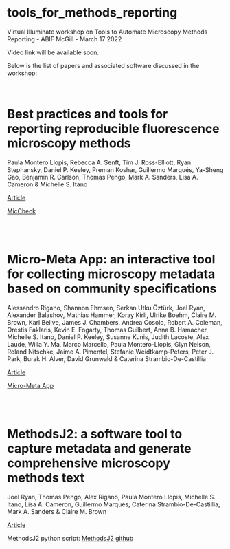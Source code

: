 # tools_for_methods_reporting
Virtual Illuminate workshop on Tools to Automate Microscopy Methods Reporting - ABIF McGill - March 17 2022


Video link will be available soon.


Below is the list of papers and associated software discussed in the workshop:


<br>

# Best practices and tools for reporting reproducible fluorescence microscopy methods

Paula Montero Llopis, Rebecca A. Senft, Tim J. Ross-Elliott, Ryan Stephansky, Daniel P. Keeley, Preman Koshar, Guillermo Marqués, Ya-Sheng Gao, Benjamin R. Carlson, Thomas Pengo, Mark A. Sanders, Lisa A. Cameron & Michelle S. Itano 

[Article](https://www.nature.com/articles/s41592-021-01156-w)


[MicCheck](https://rebecca-senft.shinyapps.io/MicCheck/)



<br>

<br>

# Micro-Meta App: an interactive tool for collecting microscopy metadata based on community specifications

Alessandro Rigano, Shannon Ehmsen, Serkan Utku Öztürk, Joel Ryan, Alexander Balashov, Mathias Hammer, Koray Kirli, Ulrike Boehm, Claire M. Brown, Karl Bellve, James J. Chambers, Andrea Cosolo, Robert A. Coleman, Orestis Faklaris, Kevin E. Fogarty, Thomas Guilbert, Anna B. Hamacher, Michelle S. Itano, Daniel P. Keeley, Susanne Kunis, Judith Lacoste, Alex Laude, Willa Y. Ma, Marco Marcello, Paula Montero-Llopis, Glyn Nelson, Roland Nitschke, Jaime A. Pimentel, Stefanie Weidtkamp-Peters, Peter J. Park, Burak H. Alver, David Grunwald & Caterina Strambio-De-Castillia

[Article](https://www.nature.com/articles/s41592-021-01315-z)


[Micro-Meta App](https://github.com/WU-BIMAC/MicroMetaApp-Electron/releases/tag/1.6.19-b1-1)


<br>

<br>

# MethodsJ2: a software tool to capture metadata and generate comprehensive microscopy methods text

Joel Ryan, Thomas Pengo, Alex Rigano, Paula Montero Llopis, Michelle S. Itano, Lisa A. Cameron, Guillermo Marqués, Caterina Strambio-De-Castillia, Mark A. Sanders & Claire M. Brown

[Article](https://www.nature.com/articles/s41592-021-01290-5)


MethodsJ2 python script:
[MethodsJ2 github](https://github.com/ABIF-McGill/MethodsJ2])





